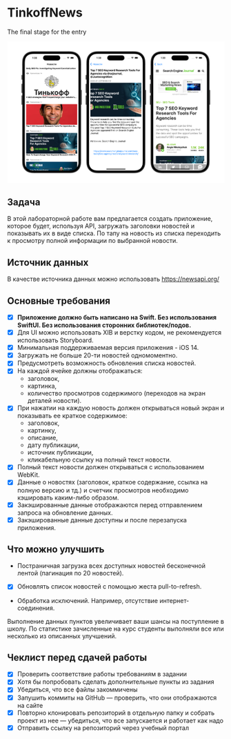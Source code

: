 # TinkoffNews
The final stage for the entry

<img class="screen_application" src="https://github.com/mightyK1ngRichard/TinkoffNews/blob/main/Screen/preview.png" width="1000">


## Задача

В этой лабораторной работе вам предлагается создать приложение, которое будет, используя API, загружать заголовки новостей и показывать их в виде списка. По тапу на новость из списка переходить к просмотру полной информации по выбранной новости.

## Источник данных

В качестве источника данных можно использовать <https://newsapi.org/>

## Основные требования

- [X] **Приложение должно быть написано на Swift. Без использования SwiftUI. Без использования сторонних библиотек/подов.**
- [X] Для UI можно использовать XIB и верстку кодом, не рекомендуется использовать Storyboard.
- [X] Минимальная поддерживаемая версия приложения - iOS 14.
- [X] Загружать не больше 20-ти новостей одномоментно.
- [X] Предусмотреть возможность обновления списка новостей.
- [X] На каждой ячейке должны отображаться:
  * заголовок,
  * картинка,
  * количество просмотров содержимого (переходов на экран деталей новости).
- [X] При нажатии на каждую новость должен открываться новый экран и показывать ее краткое содержимое:
  * заголовок,
  * картинку,
  * описание,
  * дату публикации,
  * источник публикации,
  * кликабельную ссылку на полный текст новости.
- [X] Полный текст новости должен открываться с использованием WebKit.
- [X] Данные о новостях (заголовок, краткое содержание, ссылка на полную версию и тд.) и счетчик просмотров необходимо кэшировать каким-либо образом.
- [X] Закэшированные данные отображаются перед отправлением запроса на обновление данных.
- [X] Закэшированные данные доступны и после перезапуска приложения.

## Что можно улучшить

* Постраничная загрузка всех доступных новостей бесконечной лентой (пагинация по 20 новостей).
- [X] Обновлять список новостей с помощью жеста pull-to-refresh.
* Обработка исключений. Например, отсутствие интернет-соединения.

Выполнение данных пунктов увеличивает ваши шансы на поступление в школу. По статистике зачисленные на курс студенты выполняли все или несколько из описанных улучшений.

## Чеклист перед сдачей работы

* [X] Проверить соответствие работы требованиям в задании
* [X] Хотя бы попробовать сделать дополнительные пункты из задания
* [X] Убедиться, что все файлы закоммичены
* [X] Запушить коммиты на GitHub — проверить, что они отображаются на сайте
* [X] Повторно клонировать репозиторий в отдельную папку и собрать проект из нее — убедиться, что все запускается и работает как надо
* [X] Отправить ссылку на репозиторий через учебный портал

